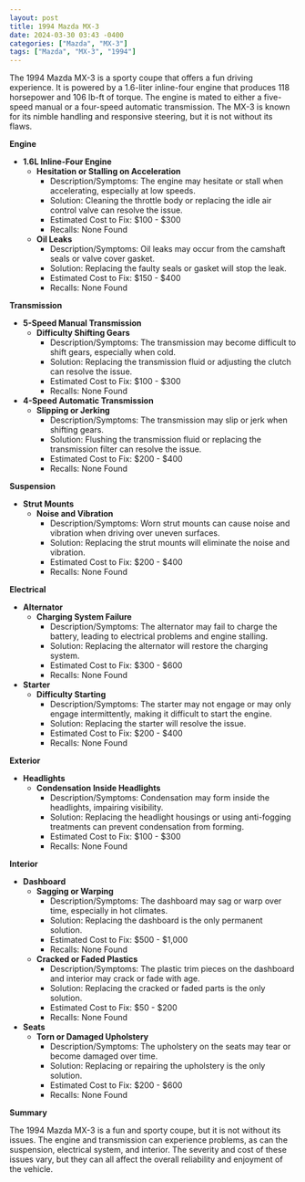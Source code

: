 ```yaml
---
layout: post
title: 1994 Mazda MX-3
date: 2024-03-30 03:43 -0400
categories: ["Mazda", "MX-3"]
tags: ["Mazda", "MX-3", "1994"]
---
```

The 1994 Mazda MX-3 is a sporty coupe that offers a fun driving experience. It is powered by a 1.6-liter inline-four engine that produces 118 horsepower and 106 lb-ft of torque. The engine is mated to either a five-speed manual or a four-speed automatic transmission. The MX-3 is known for its nimble handling and responsive steering, but it is not without its flaws.

**Engine**

* **1.6L Inline-Four Engine**
    * **Hesitation or Stalling on Acceleration**
        * Description/Symptoms: The engine may hesitate or stall when accelerating, especially at low speeds.
        * Solution: Cleaning the throttle body or replacing the idle air control valve can resolve the issue.
        * Estimated Cost to Fix: $100 - $300
        * Recalls: None Found
    * **Oil Leaks**
        * Description/Symptoms: Oil leaks may occur from the camshaft seals or valve cover gasket.
        * Solution: Replacing the faulty seals or gasket will stop the leak.
        * Estimated Cost to Fix: $150 - $400
        * Recalls: None Found

**Transmission**

* **5-Speed Manual Transmission**
    * **Difficulty Shifting Gears**
        * Description/Symptoms: The transmission may become difficult to shift gears, especially when cold.
        * Solution: Replacing the transmission fluid or adjusting the clutch can resolve the issue.
        * Estimated Cost to Fix: $100 - $300
        * Recalls: None Found
* **4-Speed Automatic Transmission**
    * **Slipping or Jerking**
        * Description/Symptoms: The transmission may slip or jerk when shifting gears.
        * Solution: Flushing the transmission fluid or replacing the transmission filter can resolve the issue.
        * Estimated Cost to Fix: $200 - $400
        * Recalls: None Found

**Suspension**

* **Strut Mounts**
    * **Noise and Vibration**
        * Description/Symptoms: Worn strut mounts can cause noise and vibration when driving over uneven surfaces.
        * Solution: Replacing the strut mounts will eliminate the noise and vibration.
        * Estimated Cost to Fix: $200 - $400
        * Recalls: None Found

**Electrical**

* **Alternator**
    * **Charging System Failure** 
        * Description/Symptoms: The alternator may fail to charge the battery, leading to electrical problems and engine stalling.
        * Solution: Replacing the alternator will restore the charging system.
        * Estimated Cost to Fix: $300 - $600
        * Recalls: None Found
* **Starter**
    * **Difficulty Starting**
        * Description/Symptoms: The starter may not engage or may only engage intermittently, making it difficult to start the engine.
        * Solution: Replacing the starter will resolve the issue.
        * Estimated Cost to Fix: $200 - $400
        * Recalls: None Found

**Exterior**

* **Headlights**
    * **Condensation Inside Headlights**
        * Description/Symptoms: Condensation may form inside the headlights, impairing visibility.
        * Solution: Replacing the headlight housings or using anti-fogging treatments can prevent condensation from forming.
        * Estimated Cost to Fix: $100 - $300
        * Recalls: None Found

**Interior**

* **Dashboard**
    * **Sagging or Warping**
        * Description/Symptoms: The dashboard may sag or warp over time, especially in hot climates.
        * Solution: Replacing the dashboard is the only permanent solution.
        * Estimated Cost to Fix: $500 - $1,000
        * Recalls: None Found
    * **Cracked or Faded Plastics**
        * Description/Symptoms: The plastic trim pieces on the dashboard and interior may crack or fade with age.
        * Solution: Replacing the cracked or faded parts is the only solution.
        * Estimated Cost to Fix: $50 - $200
        * Recalls: None Found
* **Seats**
    * **Torn or Damaged Upholstery**
        * Description/Symptoms: The upholstery on the seats may tear or become damaged over time.
        * Solution: Replacing or repairing the upholstery is the only solution.
        * Estimated Cost to Fix: $200 - $600
        * Recalls: None Found

**Summary**

The 1994 Mazda MX-3 is a fun and sporty coupe, but it is not without its issues. The engine and transmission can experience problems, as can the suspension, electrical system, and interior. The severity and cost of these issues vary, but they can all affect the overall reliability and enjoyment of the vehicle.
